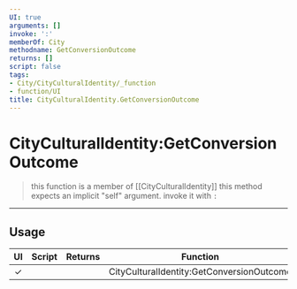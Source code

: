 ```yaml
---
UI: true
arguments: []
invoke: ':'
memberOf: City
methodname: GetConversionOutcome
returns: []
script: false
tags:
- City/CityCulturalIdentity/_function
- function/UI
title: CityCulturalIdentity.GetConversionOutcome
---
```

# CityCulturalIdentity:GetConversionOutcome
> this function is a member of [[CityCulturalIdentity]]
> this method expects an implicit "self" argument. invoke it with `:`
-----
## Usage
|  UI | Script | Returns | Function | Arguments |
|:---:|:------:|-------:|:--------:|:---------|
|✓| ||CityCulturalIdentity:GetConversionOutcome||
